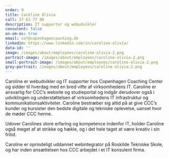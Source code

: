 ```yaml
---
order: 9
title: Caroline Olivia
call: 27 63 77 08
description: IT supporter og webudvikler
consulent: false
on-om-os: true
email: cof@copenhagencoaching.dk
linkedin: https://www.linkedin.com/in/caroline-olivia/
data-id: ''
image: /images/about/employees/caroline-olivia-2.png
portrait-image: /images/about/employees/caroline-olivia-2.png
small-portrait-image: /images/about/employees/caroline-olivia-2.png
grey-portrait: /images/about/employees/caroline-olivia-2.png
---
```


Caroline er webudvikler og IT supporter hos Copenhagen Coaching Center og sidder til hverdag med en bred vifte af virksomhedens IT. Caroline er ansvarlig for CCC’s website og studieportal og indgår derudover også i udviklingen og understøttelsen af virksomhedens IT infrastruktur og kommunikationsaktiviteter. Caroline bestræber sig altid på at give CCC’s kunder og kursister den bedste digitale og tekniske oplevelse, uanset hvor de møder CCC henne.

Udover Carolines store erfaring og kompetence indenfor IT, holder Caroline også meget af at strikke og hækle, og i det hele taget at være kreativ i sin fritid.

Caroline er oprindeligt uddannet webintegrator på Roskilde Tekniske Skole, og har inden ansættelsen hos CCC arbejdet i et IT konsulent firma.